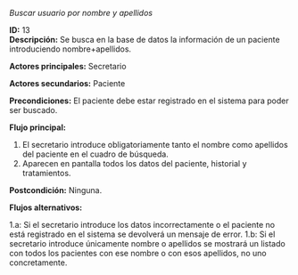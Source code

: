 *Buscar usuario por nombre y apellidos*

**ID:** 13  
**Descripción:** Se busca en la base de datos la información de un paciente introduciendo nombre+apellidos.

**Actores principales:** Secretario

**Actores secundarios:** Paciente

**Precondiciones:** El paciente debe estar registrado en el sistema para poder ser buscado.

**Flujo principal:**

1. El secretario introduce obligatoriamente tanto el nombre como apellidos del paciente en el cuadro de búsqueda.  
2. Aparecen en pantalla todos los datos del paciente, historial y tratamientos.

**Postcondición:** Ninguna.

**Flujos alternativos:**

1.a: Si el secretario introduce los datos incorrectamente o el paciente no está registrado en el sistema se devolverá un mensaje de error.
1.b: Si el secretario introduce únicamente nombre o apellidos se mostrará un listado con todos los pacientes con ese nombre o con esos apellidos, no uno concretamente.
